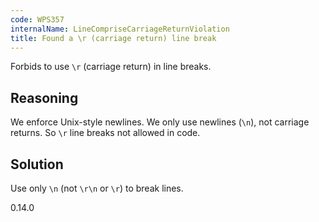 ```yaml
---
code: WPS357
internalName: LineCompriseCarriageReturnViolation
title: Found a \r (carriage return) line break
---
```


Forbids to use `\r` (carriage return) in line breaks.

## Reasoning
We enforce Unix-style newlines. We only use newlines (`\n`), not
carriage returns. So `\r` line breaks not allowed in code.

## Solution
Use only `\n` (not `\r\n` or `\r`) to break lines.

<div class="versionadded">

0.14.0

</div>